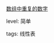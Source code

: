 [数组中重复的数字](https://leetcode-cn.com/problems/shu-zu-zhong-zhong-fu-de-shu-zi-lcof/)

level: 简单

tags: 线性表
